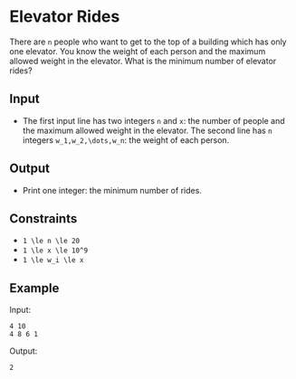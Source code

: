 # Elevator Rides 

There are ```n``` people who want to get to the top of a building which has only one elevator. You know the weight of each person and the maximum allowed weight in the elevator. What is the minimum number of elevator rides?
## Input
- The first input line has two integers ```n``` and ```x```: the number of people and the maximum allowed weight in the elevator.
The second line has ```n``` integers ```w_1,w_2,\dots,w_n```: the weight of each person.
## Output
- Print one integer: the minimum number of rides.
## Constraints

- ```1 \le n \le 20```
- ```1 \le x \le 10^9```
- ```1 \le w_i \le x```

## Example
Input:
```
4 10
4 8 6 1
```

Output:
```
2
```
